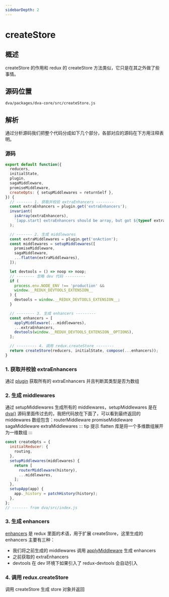 ```yaml
---
sidebarDepth: 2
---
```

# createStore
## 概述
createStore 的作用和 redux 的 createStore 方法类似，它只是在其之外做了些事情。
## 源码位置
`dva/packages/dva-core/src/createStore.js`
## 解析
通过分析源码我们把整个代码分成如下几个部分，各部对应的源码在下方用注释表明。
### 源码
```javascript
export default function({
  reducers,
  initialState,
  plugin,
  sagaMiddleware,
  promiseMiddleware,
  createOpts: { setupMiddlewares = returnSelf },
}) {
  // ------- 1. 获取并校验 extraEnhancers --------
  const extraEnhancers = plugin.get('extraEnhancers');
  invariant(
    isArray(extraEnhancers),
    `[app.start] extraEnhancers should be array, but got ${typeof extraEnhancers}`
  );

  // ------- 2. 生成 middlewares
  const extraMiddlewares = plugin.get('onAction');
  const middlewares = setupMiddlewares([
    promiseMiddleware,
    sagaMiddleware,
    ...flatten(extraMiddlewares),
  ]);

  let devtools = () => noop => noop;
  // -------- 忽略 dev 代码 ---------
  if (
    process.env.NODE_ENV !== 'production' &&
    window.__REDUX_DEVTOOLS_EXTENSION__
  ) {
    devtools = window.__REDUX_DEVTOOLS_EXTENSION__;
  }

  // -------- 3. 生成 enhancers ---------
  const enhancers = [
    applyMiddleware(...middlewares),
    ...extraEnhancers,
    devtools(window.__REDUX_DEVTOOLS_EXTENSION__OPTIONS),
  ];

  // --------- 4. 调用 redux.createStore --------
  return createStore(reducers, initialState, compose(...enhancers));
}
```
### 1. 获取并校验 extraEnhancers 
通过 [plugin](./plugin.md#get) 获取所有的 extraEnhancers 并且判断其类型是否为数组
### 2. 生成 middlewares 
通过 setupMiddlewares 生成所有的 middlewares，setupMiddlewares 是在 [dva()](./dva.md) 源码里面传过去的，我把代码放在下面了，可以看到最终返回的 middewares 数组包含：routerMiddleware promiseMiddleware sagaMiddleware extraMiddlewares
::: tip 提示
flatten 库是将一个多维数组展开为一维数组
:::
```javascript
const createOpts = {
  initialReducer: {
    routing,
  },
  setupMiddlewares(middlewares) {
    return [
      routerMiddleware(history),
      ...middlewares,
    ];
  },
  setupApp(app) {
    app._history = patchHistory(history);
  },
};
// ------- from dva/src/index.js
```
### 3. 生成 enhancers
[enhancers](https://redux.js.org/glossary#store-enhancer) 是 redux 里面的术语，用于扩展 createStore，这里生成的 enhancers 主要有三种：
  - 我们将之前生成的 middlewares 调用 [applyMiddleware](https://redux.js.org/api/applymiddleware#applymiddlewaremiddleware) 生成 enhancers
  - 之前获取的 extraEnhancers
  - devtools 在 dev 环境下如果引入了 redux-devtools 会自动引入
### 4. 调用 redux.createStore
调用 createStore 生成 store 对象并返回


